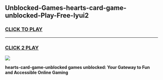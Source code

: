 
## Unblocked-Games-hearts-card-game-unblocked-Play-Free-lyui2
<h3>
<a href="https://premium76.site?title=hearts-card-game-unblocked&ref=22A">CLICK TO PLAY</a></h3>
<hr>

<h3>
<a href="https://premium76.site?title=hearts-card-game-unblocked&ref=22A">CLICK 2 PLAY</a>
  
</h3>

<a href="https://premium76.site?title=hearts-card-game-unblocked&ref=22A"><img src="https://clearcache.store/games.png"></a>


**hearts-card-game-unblocked games unblocked: Your Gateway to Fun and Accessible Online Gaming**
